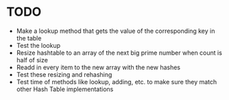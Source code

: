# TODO

* Make a lookup method that gets the value of the corresponding key in the table
* Test the lookup
* Resize hashtable to an array of the next big prime number when count is half of size
* Readd in every item to the new array with the new hashes
* Test these resizing and rehashing
* Test time of methods like lookup, adding, etc. to make sure they match other Hash Table implementations
